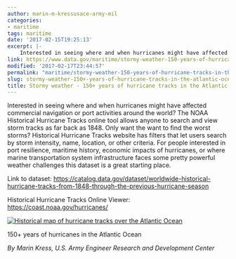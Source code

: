 ```yaml
---
author: marin-m-kressusace-army-mil
categories:
- maritime
tags: maritime
date: '2017-02-15T19:25:13'
excerpt: |-
    Interested in seeing where and when hurricanes might have affected commercial navigation or port activities around the world? The NOAA Historical Hurricane Tracks online tool allows anyone to search and view storm tracks as far back as 1848. Only want the want to find …
link: https://www.data.gov/maritime/stormy-weather-150-years-of-hurricane-tracks-in-the-atlantic-ocean/
modified: '2017-02-17T23:44:57'
permalink: "maritime/stormy-weather-150-years-of-hurricane-tracks-in-the-atlantic-ocean/"
slug: stormy-weather-150+-years-of-hurricane-tracks-in-the-atlantic-ocean
title: Stormy weather - 150+ years of hurricane tracks in the Atlantic Ocean
---
```


Interested in seeing where and when hurricanes might have affected commercial navigation or port activities around the world? The NOAA Historical Hurricane Tracks online tool allows anyone to search and view storm tracks as far back as 1848. Only want the want to find the worst storms? Historical Hurricane Tracks website has filters that let users search by storm intensity, name, location, or other criteria. For people interested in port resilience, maritime history, economic impacts of hurricanes, or where marine transportation system infrastructure faces some pretty powerful weather challenges this dataset is a great starting place.

Link to dataset: https://catalog.data.gov/dataset/worldwide-historical-hurricane-tracks-from-1848-through-the-previous-hurricane-season

Historical Hurricane Tracks Online Viewer: https://coast.noaa.gov/hurricanes/

[![Historical map of hurricane tracks over the Atlantic Ocean](https://s3-us-gov-west-1.amazonaws.com/cg-0817d6e3-93c4-4de8-8b32-da6919464e61/Hurricane-tracks-300x238.jpg)](../../datagov/wordpress/2017/02/Hurricane-tracks.jpg)

150+ years of hurricanes in the Atlantic Ocean

_By Marin Kress, U.S. Army Engineer Research and Development Center_
